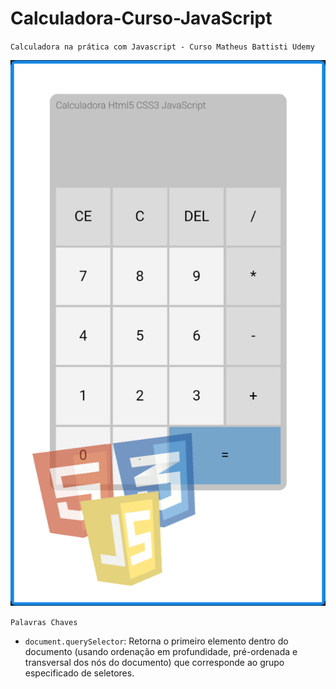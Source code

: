 # Calculadora-Curso-JavaScript
`Calculadora na prática com Javascript - Curso Matheus Battisti Udemy` 

![App Ideas Image](IMG_20230117_125515.jpg)

` Palavras Chaves `
- `document.querySelector`: Retorna o primeiro elemento dentro do documento (usando ordenação em profundidade, pré-ordenada e transversal dos nós do documento) que corresponde ao grupo especificado de seletores.



